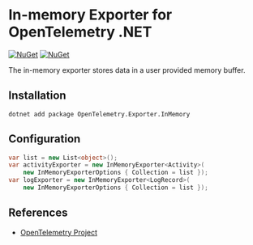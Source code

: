 # In-memory Exporter for OpenTelemetry .NET

[![NuGet](https://img.shields.io/nuget/v/OpenTelemetry.Exporter.InMemory.svg)](https://www.nuget.org/packages/OpenTelemetry.Exporter.InMemory)
[![NuGet](https://img.shields.io/nuget/dt/OpenTelemetry.Exporter.InMemory.svg)](https://www.nuget.org/packages/OpenTelemetry.Exporter.InMemory)

The in-memory exporter stores data in a user provided memory buffer.

## Installation

```shell
dotnet add package OpenTelemetry.Exporter.InMemory
```

## Configuration

```csharp
var list = new List<object>();
var activityExporter = new InMemoryExporter<Activity>(
    new InMemoryExporterOptions { Collection = list });
var logExporter = new InMemoryExporter<LogRecord>(
    new InMemoryExporterOptions { Collection = list });
```

## References

* [OpenTelemetry Project](https://opentelemetry.io/)
